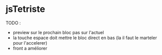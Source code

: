 # jsTetriste

TODO :

- preview sur le prochain bloc pas sur l'actuel
- la touche espace doit mettre le bloc direct en bas (la il faut le marteler pour l'accelerer)
- front a améliorer
